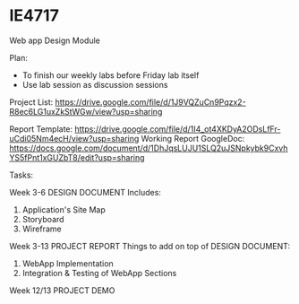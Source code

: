 # IE4717
Web app Design Module

Plan:
- To finish our weekly labs before Friday lab itself
- Use lab session as discussion sessions

Project List:
https://drive.google.com/file/d/1J9VQZuCn9Pqzx2-R8ec6LG1uxZkStWGw/view?usp=sharing 

Report Template: 
https://drive.google.com/file/d/1I4_ot4XKDyA2ODsLfFr-uCdi05Nm4ecH/view?usp=sharing
Working Report GoogleDoc:
https://docs.google.com/document/d/1DhJqsLUJU1SLQ2uJSNpkybk9CxvhYS5fPnt1xGUZbT8/edit?usp=sharing


Tasks:

Week 3-6
DESIGN DOCUMENT
Includes:
1) Application's Site Map
2) Storyboard
3) Wireframe

Week 3-13
PROJECT REPORT
Things to add on top of DESIGN DOCUMENT:
1) WebApp Implementation
2) Integration & Testing of WebApp Sections

Week 12/13 
PROJECT DEMO
